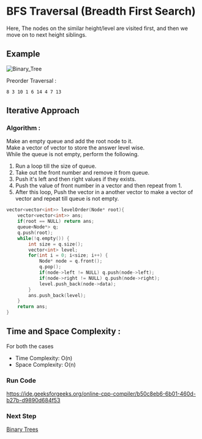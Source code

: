 # BFS Traversal (Breadth First Search)
Here, The nodes on the similar height/level are visited first, and then we move on to next height siblings.

## Example

![Binary_Tree](https://user-images.githubusercontent.com/82600388/184525938-cba5ca0d-8d65-41da-9447-b948c0091a34.png)

Preorder Traversal : 
```
8 3 10 1 6 14 4 7 13
```

## Iterative Approach
### Algorithm :
Make an empty queue and add the root node to it.  
Make a vector of vector to store the answer level wise.  
While the queue is not empty, perform the following.
1. Run a loop till the size of queue.
2. Take out the front number and remove it from queue.
3. Push it's left and then right values if they exists.
4. Push the value of front number in a vector and then repeat from 1.
5. After this loop, Push the vector in a another vector to make a vector of vector and repeat till queue is not empty.

```cpp
vector<vector<int>> levelOrder(Node* root){
    vector<vector<int>> ans;
    if(root == NULL) return ans;
    queue<Node*> q;
    q.push(root);
    while(!q.empty()) {
        int size = q.size();
        vector<int> level;
        for(int i = 0; i<size; i++) {
            Node* node = q.front();
            q.pop();
            if(node->left != NULL) q.push(node->left);
            if(node->right != NULL) q.push(node->right);
            level.push_back(node->data);
        }
        ans.push_back(level);
    }
    return ans;
}
```
## Time and Space Complexity :

For both the cases
* Time Complexity: O(n)  
* Space Complexity: O(n)

### Run Code

https://ide.geeksforgeeks.org/online-cpp-compiler/b50c8eb6-6b01-460d-b27b-d9890d684f53

### Next Step

[Binary Trees](./Binary_Trees.md)
